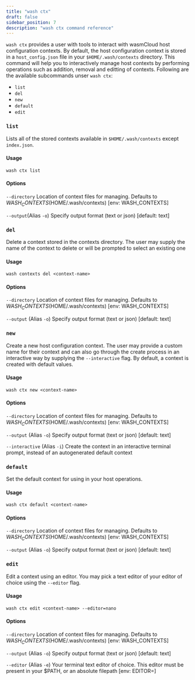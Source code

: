 ```yaml
---
title: "wash ctx"
draft: false
sidebar_position: 7
description: "wash ctx command reference"
--- 
```


`wash ctx` provides a user with tools to interact with wasmCloud host configuration contexts. By default, the host configuration context is stored in a `host_config.json` file in your `$HOME/.wash/contexts` directory. This command will help you to interactively manage host contexts by performing operations such as addition, removal and editting of contexts. Following are the available subcommands unser `wash ctx`:

- `list`
- `del`
- `new`
- `default`
- `edit`

### `list`

Lists all of the stored contexts available in `$HOME/.wash/contexts` except `index.json`.

#### Usage
```
wash ctx list
```

#### Options
`--directory` Location of context files for managing. Defaults to $WASH_CONTEXTS ($HOME/.wash/contexts) [env: WASH_CONTEXTS]

`--output`(Alias `-o`) Specify output format (text or json) [default: text]

### `del`
Delete a context stored in the contexts directory. The user may supply the name of the context to delete or will be prompted to select an existing one

#### Usage
```
wash contexts del <context-name>
```

#### Options
`--directory` Location of context files for managing. Defaults to $WASH_CONTEXTS ($HOME/.wash/contexts) [env: WASH_CONTEXTS]

`--output` (Alias `-o`) Specify output format (text or json) [default: text]

### `new`
Create a new host configuration context. The user may provide a custom name for their context and can also go through the create process in an interactive way by supplying the `--interactive` flag. By default, a context is created with default values.

#### Usage
```
wash ctx new <context-name>
```

#### Options
`--directory` Location of context files for managing. Defaults to $WASH_CONTEXTS ($HOME/.wash/contexts) [env: WASH_CONTEXTS]

`--output` (Alias `-o`) Specify output format (text or json) [default: text]

`--interactive` (Alias `-i`) Create the context in an interactive terminal prompt, instead of an autogenerated default context

### `default`
Set the default context for using in your host operations.

#### Usage
```
wash ctx default <context-name>
```

#### Options
`--directory` Location of context files for managing. Defaults to $WASH_CONTEXTS ($HOME/.wash/contexts) [env: WASH_CONTEXTS]

`--output` (Alias `-o`) Specify output format (text or json) [default: text]

### `edit`
Edit a context using an editor. You may pick a text editor of your editor of choice using the `--editor` flag.

#### Usage
```
wash ctx edit <context-name> --editor=nano
```

#### Options
`--directory` Location of context files for managing. Defaults to $WASH_CONTEXTS ($HOME/.wash/contexts) [env: WASH_CONTEXTS]

`--output` (Alias `-o`) Specify output format (text or json) [default: text]

`--editor` (Alias `-e`) Your terminal text editor of choice. This editor must be present in your $PATH, or an absolute filepath [env: EDITOR=]
